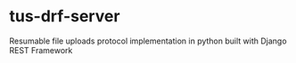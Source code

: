 tus-drf-server
==============

Resumable file uploads protocol implementation in python built with Django REST Framework
